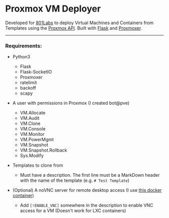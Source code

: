 # Proxmox VM Deployer

Developed for [801Labs](801labs.org) to deploy Virtual Machines and Containers from Templates using the [Proxmox API](https://pve.proxmox.com/wiki/Proxmox_VE_API). Built with [Flask](flask.palletsprojects.com) and [Proxmoxer](https://github.com/proxmoxer/proxmoxer).

----

### Requirements:
* Python3
    * Flask
    * Flask-SocketIO
    * Proxmoxer
    * ratelimit
    * backoff
    * scapy
* A user with permissions in Proxmox (I created bot@pve)
    * VM.Allocate
    * VM.Audit
    * VM.Clone
    * VM.Console
    * VM.Monitor
    * VM.PowerMgmt
    * VM.Snapshot
    * VM.Snapshot.Rollback
    * Sys.Modify

* Templates to clone from
    * Must have a description. The first line must be a MarkDown header with the name of the template (e.g. `# Test Template`)
* (Optional) A noVNC server for remote desktop access (I use [this docker container](https://hub.docker.com/r/geek1011/easy-novnc))
    * Add `[!ENABLE_VNC]` somewhere in the description to enable VNC access for a VM (Doesn't work for LXC containers)